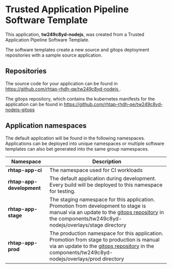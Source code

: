 # Trusted Application Pipeline Software Template

This application, **tw249c8yd-nodejs**, was created from a Trusted Application Pipeline Software Template.

The software templates create a new source and gitops deployment repositories with a sample source application. 

## Repositories

The source code for your application can be found in [https://github.com/rhtap-rhdh-qe/tw249c8yd-nodejs ](https://github.com/rhtap-rhdh-qe/tw249c8yd-nodejs ).
 
The gitops repository, which contains the kubernetes manifests for the application can be found in 
[https://github.com/rhtap-rhdh-qe/tw249c8yd-nodejs-gitops ](https://github.com/rhtap-rhdh-qe/tw249c8yd-nodejs-gitops ) 

## Application namespaces 

The default application will be found in the following namespaces. Applications can be deployed into unique namespaces or multiple software templates can also bet generated into the same group namespaces.  

|  Namespace   |  Description   |  
| -------- | -------- |
| **rhtap-app-ci** | The namespace used for CI workloads |
| **rhtap-app-development** | The default application during development. Every build will be deployed to this namespace for testing. |
| **rhtap-app-stage** | The staging namespace for this application. Promotion from development to stage is manual via an update to the [gitops repository](https://github.com/rhtap-rhdh-qe/tw249c8yd-nodejs-gitops ) in the components/tw249c8yd-nodejs/overlays/stage directory |
| **rhtap-app-prod** | The production namespace for this application. Promotion from stage to production is manual via an update to the [gitops repository](https://github.com/rhtap-rhdh-qe/tw249c8yd-nodejs-gitops ) in the components/tw249c8yd-nodejs/overlays/prod directory |